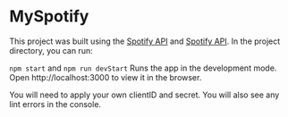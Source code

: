 # MySpotify
This project was built using the [Spotify API](https://developer.spotify.com/documentation/web-api) and [Spotify API](https://github.com/thelinmichael/spotify-web-api-node).
In the project directory, you can run:

``npm start`` and ``npm run devStart``
Runs the app in the development mode.
Open http://localhost:3000 to view it in the browser.

You will need to apply your own clientID and secret.
You will also see any lint errors in the console.
